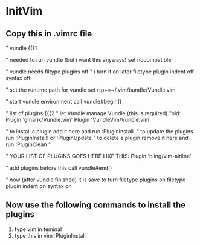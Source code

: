# InitVim

## Copy this in .vimrc file 

" vundle {{{1

" needed to run vundle (but i want this anyways)
set nocompatible

" vundle needs filtype plugins off
" i turn it on later
filetype plugin indent off
syntax off

" set the runtime path for vundle
set rtp+=~/.vim/bundle/Vundle.vim

" start vundle environment
call vundle#begin()

" list of plugins {{{2
" let Vundle manage Vundle (this is required)
"old: Plugin 'gmarik/Vundle.vim'
Plugin 'VundleVim/Vundle.vim'

" to install a plugin add it here and run :PluginInstall.
" to update the plugins run :PluginInstall! or :PluginUpdate
" to delete a plugin remove it here and run :PluginClean
" 

" YOUR LIST OF PLUGINS GOES HERE LIKE THIS:
Plugin 'bling/vim-airline'

" add plugins before this
call vundle#end()

" now (after vundle finished) it is save to turn filetype plugins on
filetype plugin indent on
syntax on

## Now use the following commands to install the plugins 

1. type vim in teminal 
2. type this in vim :PluginInstall










